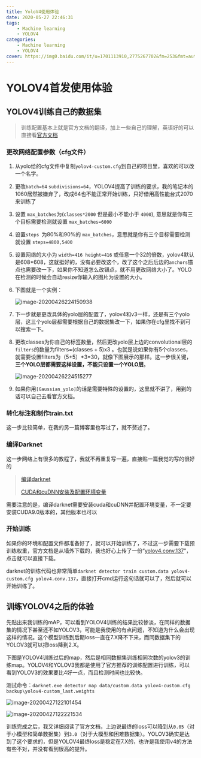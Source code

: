 ```yaml
---
title: YoloV4使用体验
date: 2020-05-27 22:46:31
tags:
	- Machine learning
	- YOLOV4
categories:
	- Machine learning
	- YOLOV4
cover: https://img0.baidu.com/it/u=1701113910,2775267702&fm=253&fmt=auto&app=138&f=JPEG?w=889&h=500
---
```


# YOLOV4首发使用体验

## YOLOV4训练自己的数据集

> 训练配置基本上就是官方文档的翻译，加上一些自己的理解，英语好的可以直接看[官方文档](https://github.com/AlexeyAB/darknet#how-to-train-to-detect-your-custom-objects)

### 更改网络配置参数（cfg文件）

1. 从yolo给的cfg文件中复制`yolov4-custom.cfg`到自己的项目里，喜欢的可以改一个名字。

2. 更改`batch=64` `subdivisions=64`，YOLOV4提高了训练的要求，我的笔记本的1060居然被嫌弃了，改成64也不能正常开始训练，只好借用高性能台式2070来训练了

3. 设置 `max_batches`为(`classes*2000` 但是最小不能小于 `4000`), 意思就是你有三个目标需要检测就设置 `max_batches=6000`

4. 设置`steps `为80%和90%的 `max_batches`，意思就是你有三个目标需要检测就设置 `steps=4800,5400`

5. 设置网络的大小为 `width=416 height=416` 或任意一个32的倍数，yolov4默认是608*608，这就挺好的，没有必要改这个，改了这个之后后边的`anchors`锚点也需要改一下，如果你不知道怎么改锚点，就不用更改网络大小了。YOLO在检测的时候会自动resize你输入的图片为设置的大小。

6. 下图就是一个实例：

   ![image-20200426224150938](https://peter-md-image.oss-cn-beijing.aliyuncs.com/img/image-20200426224150938.png)

7. 下一步就是更改具体的yolo层的配置了，yolov4和v3一样，还是有三个yolo层，这三个yolo层都需要根据自己的数据集改一下，如果你在cfg里找不到可以搜索一下。

8. 更改classes为你自己的标签数量，然后更改yolo层上边的convolutional层的`filters`的数量为filters=(classes + 5)x3 。也就是说如果你有5个classes，就需要设置filters为（5+5）*3=30，就像下图展示的那样。这一步很关键，**三个YOLO层都需要这样设置，不能只设置一个YOLO层**。

      ![image-20200426224515277](https://peter-md-image.oss-cn-beijing.aliyuncs.com/img/image-20200426224515277.png)

9. 如果你用`[Gaussian_yolo]`的话是需要特殊的设置的，这里就不讲了，用到的话可以自己去看官方文档。

### 转化标注和制作train.txt

这一步比较简单，在我的另一篇博客里也写过了，就不赘述了。

### 编译Darknet

这一步网络上有很多的教程了，我就不再重复写一遍，直接贴一篇我觉的写的很好的

> [编译darknet](https://blog.csdn.net/qq_38737790/article/details/92797119)
>
> [CUDA和cuDNN安装及配置环境变量](https://blog.csdn.net/qq_37296487/article/details/83028394?depth_1-utm_source=distribute.pc_relevant.none-task-blog-BlogCommendFromBaidu-3&utm_source=distribute.pc_relevant.none-task-blog-BlogCommendFromBaidu-3)

需要注意的是，编译darknet需要安装cuda和cuDNN并配置环境变量，不一定要安装CUDA9.0版本的，其他版本也可以

### 开始训练

如果你的环境和配置文件都准备好了，就可以开始训练了，不过这一步需要下载预训练权重，官方文档是从墙外下载的，我也好心上传了一份“[yolov4.conv.137](http://img.peterli.club/objectyolov4.conv.137)”，点击就可以直接下载。
	
darknet的训练代码也非常简单`darknet detector train custom.data yolov4-custom.cfg yolov4.conv.137`，直接打开cmd运行这句话就可以了，然后就可以开始训练了。

## 训练YOLOV4之后的体验

先贴出来我训练的mAP，可以看到YOLOV4训练的结果比较惨淡，在同样的数据集的情况下甚至还不如YOLOV3，可能是我使用的有点问题，不知道为什么会出现这样的情况。这个模型训练到后期loss一直在7.X降不下来，而同数据集下的YOLOV3就可以把loss降到2.X。
	
下图是YOLOV4训练过后的map，然后是相同数据集训练相同次数的yolov3的训练map。YOLOV4和YOLOV3我都是使用了官方推荐的训练配置进行训练，可以看到YOLOV3的效果要比4好一点，而且检测时间也比较快。

测试命令：`darknet.exe detector map data/custom.data yolov4-custom.cfg backup\yolov4-custom_last.weights`

![image-20200427122101454](http://img.peterli.club/img/image-20200427122101454.png)

![image-20200427122221534](http://img.peterli.club/img/image-20200427122221534.png)

训练完成之后，我又详细阅读了官方文档，上边说最终的loss可以降到从`0.05`（对于小模型和简单数据集）到`3.0`（对于大模型和困难数据集）。YOLOV3确实是达到了这个要求的，但是YOLOV4最终loss是稳定在7.X的，也许是我使用v4的方法有些不对，并没有看到很高的提升。